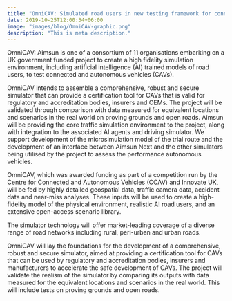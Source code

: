```yaml
---
title: "OmniCAV: Simulated road users in new testing framework for connected and autonomous vehicles"
date: 2019-10-25T12:00:34+06:00
image: "images/blog/OmniCAV-graphic.png"
description: "This is meta description."
---
```


OmniCAV: Aimsun is one of a consortium of 11 organisations embarking on a UK government funded project to create a high fidelity simulation environment, including artificial intelligence (AI) trained models of road users, to test connected and autonomous vehicles (CAVs).

OmniCAV intends to assemble a comprehensive, robust and secure simulator that can provide a certification tool for CAVs that is valid for regulatory and accreditation bodies, insurers and OEMs. The project will be validated through comparison with data measured for equivalent locations and scenarios in the real world on proving grounds and open roads. Aimsun will be providing the core traffic simulation environment to the project, along with integration to the associated AI agents and driving simulator. We support development of the microsimulation model of the trial route and the development of an interface between Aimsun Next and the other simulators being utilised by the project to assess the performance autonomous vehicles.

OmniCAV, which was awarded funding as part of a competition run by the Centre for Connected and Autonomous Vehicles (CCAV) and Innovate UK, will be fed by highly detailed geospatial data, traffic camera data, accident data and near-miss analyses. These inputs will be used to create a high-fidelity model of the physical environment, realistic AI road users, and an extensive open-access scenario library.

The simulator technology will offer market-leading coverage of a diverse range of road networks including rural, peri-urban and urban roads.

OmniCAV will lay the foundations for the development of a comprehensive, robust and secure simulator, aimed at providing a certification tool for CAVs that can be used by regulatory and accreditation bodies, insurers and manufacturers to accelerate the safe development of CAVs. The project will validate the realism of the simulator by comparing its outputs with data measured for the equivalent locations and scenarios in the real world. This will include tests on proving grounds and open roads.